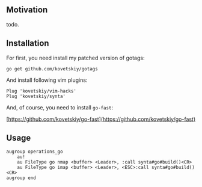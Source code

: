 ## Motivation

todo.

## Installation

For first, you need install my patched version of gotags:

```
go get github.com/kovetskiy/gotags
```

And install following vim plugins:

```
Plug 'kovetskiy/vim-hacks'
Plug 'kovetskiy/synta'
```

And, of course, you need to install `go-fast`:

[https://github.com/kovetskiy/go-fast](https://github.com/kovetskiy/go-fast)

## Usage

```
augroup operations_go
    au!
    au FileType go nmap <buffer> <Leader>, :call synta#go#build()<CR>
    au FileType go imap <buffer> <Leader>, <ESC>:call synta#go#build()<CR>
augroup end
```
